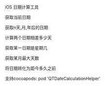 iOS 日期计算工具

获取当前日期

获取n天,月,年后的日期

计算两个日期相差多少天

获取某一日期是星期几

获取某月最大天数

将日期转化为距今多久之前

支持cocoapods: pod 'QTDateCalculationHelper'

